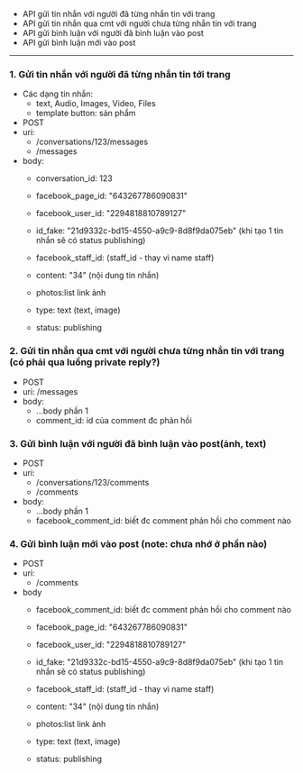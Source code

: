 - API gửi tin nhắn với người đã từng nhắn tin với trang
- API gửi tin nhắn qua cmt với người chưa từng nhắn tin với trang
- API gửi bình luận với người đã bình luận vào post
- API gửi bình luận mới vào post

------------------------------
### 1. Gửi tin nhắn với người đã từng nhắn tin tới trang
- Các dạng tin nhắn: 
  + text, Audio, Images, Video, Files
  + template button: sản phẩm
- POST
- uri: 
  + /conversations/123/messages
  + /messages
- body: 
  + conversation_id: 123
  + facebook_page_id: "643267786090831"
  + facebook_user_id: "2294818810789127"
  + id_fake: "21d9332c-bd15-4550-a9c9-8d8f9da075eb" (khi tạo 1 tin nhắn sẽ có status publishing)
  + facebook_staff_id: (staff_id - thay vì name staff)
  
  + content: "34" (nội dung tin nhắn)
  + photos:list link ảnh
  + type: text (text, image)
  + status: publishing
  
### 2. Gửi tin nhắn qua cmt với người chưa từng nhắn tin với trang (có phải qua luồng private reply?)
- POST
- uri: /messages
- body: 
  + ...body phần 1
  + comment_id: id của comment đc phản hồi
  
### 3. Gửi bình luận với người đã bình luận vào post(ảnh, text)
- POST
- uri: 
  + /conversations/123/comments
  + /comments
- body: 
  + ...body phần 1
  + facebook_comment_id: biết đc comment phản hồi cho comment nào
  
### 4. Gửi bình luận mới vào post (note: chưa nhớ ở phần nào)
- POST
- uri: 
  + /comments
- body
  + facebook_comment_id: biết đc comment phản hồi cho comment nào
  + facebook_page_id: "643267786090831"
  + facebook_user_id: "2294818810789127"
  + id_fake: "21d9332c-bd15-4550-a9c9-8d8f9da075eb" (khi tạo 1 tin nhắn sẽ có status publishing)
  + facebook_staff_id: (staff_id - thay vì name staff)
  
  + content: "34" (nội dung tin nhắn)
  + photos:list link ảnh
  + type: text (text, image)
  + status: publishing
